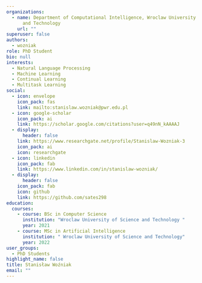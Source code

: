 ```yaml
---
organizations:
  - name: Department of Computational Intelligence, Wroclaw University of Science
      and Technology
    url: ""
superuser: false
authors:
  - wozniak
role: PhD Student
bio: null
interests:
  - Natural Language Processing
  - Machine Learning
  - Continual Learning
  - Multitask Learning
social:
  - icon: envelope
    icon_pack: fas
    link: mailto:stanislaw.wozniak@pwr.edu.pl
  - icon: google-scholar
    icon_pack: ai
    link: https://scholar.google.com/citations?user=q49nN_kAAAAJ
  - display:
      header: false
    link: https://www.researchgate.net/profile/Stanislaw-Wozniak-3
    icon_pack: ai
    icon: researchgate
  - icon: linkedin
    icon_pack: fab
    link: https://www.linkedin.com/in/stanislaw-wozniak/
  - display:
      header: false
    icon_pack: fab
    icon: github
    link: https://github.com/sates298
education:
  courses:
    - course: BSc in Computer Science
      institution: "Wroclaw University of Science and Technology "
      year: 2021
    - course: MSc in Artificial Intelligence
      institution: " Wroclaw University of Science and Technology"
      year: 2022
user_groups:
  - PhD Students
highlight_name: false
title: Stanisław Woźniak
email: ""
---
```

